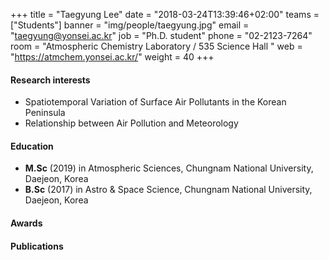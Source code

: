 +++
title = "Taegyung Lee"
date = "2018-03-24T13:39:46+02:00"
teams = ["Students"]
banner = "img/people/taegyung.jpg"
email = "taegyung@yonsei.ac.kr"
job = "Ph.D. student"
phone = "02-2123-7264"
room = "Atmospheric Chemistry Laboratory / 535 Science Hall "
web = "https://atmchem.yonsei.ac.kr/"
weight = 40
+++

#### Research interests
+ Spatiotemporal Variation of Surface Air Pollutants in the Korean Peninsula
+ Relationship between Air Pollution and Meteorology

#### Education
+ **M.Sc** (2019) in Atmospheric Sciences, Chungnam National University, Daejeon, Korea
+ **B.Sc** (2017) in Astro & Space Science, Chungnam National University, Daejeon, Korea
#### Awards

#### Publications
